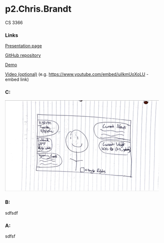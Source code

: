 # p2.Chris.Brandt
CS 3366

### Links
[Presentation page](https://bchris24.github.io/p2.Chris.Brandt/) 

[GitHub repository](https://github.com/bchris24/p2.Chris.Brandt)

[Demo](https://bchris24.github.io/p2.chris.brandt/demo.html) 

[Video (optional)](https://www.youtube.com/) (e.g. https://www.youtube.com/embed/uilkmUoXoLU - embed link)


### C:
![Sketch](p2.Chris.Brandt.png)

### B:
sdfsdf

### A:
sdfsf
